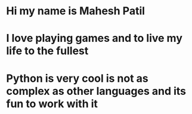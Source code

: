 # Hi my name is Mahesh Patil
# I love playing games and to live my life to the fullest 
# Python is very cool is not as complex as other languages and its fun to work with it
